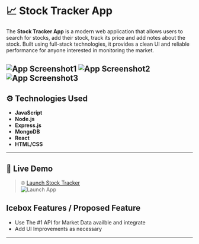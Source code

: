 # 📈 Stock Tracker App

The **Stock Tracker App** is a modern web application that allows users to search for stocks, add their stock, track its price and add notes about the stock. Built using full-stack technologies, it provides a clean UI and reliable performance for anyone interested in monitoring the market.

![App Screenshot1](https://i.imgur.com/3z62KaH.png) 
![App Screenshot2](https://i.imgur.com/qmYGwRn.png) 
![App Screenshot3](https://i.imgur.com/rWaxyzI.png) 
---

## ⚙️ Technologies Used

- **JavaScript**
- **Node.js**
- **Express.js**
- **MongoDB**
- **React**
- **HTML/CSS**

---

## 🚀 Live Demo

> 🌐 [Launch Stock Tracker](#)  
![Launch App](https://stock-tracker2-c0e49608b9b2.herokuapp.com/)

## Icebox Features / Proposed Feature
- Use The #1 API for Market Data availble and integrate 
- Add UI Improvements as necessary
---